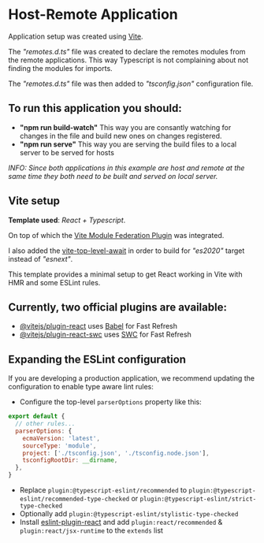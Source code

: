 # Host-Remote Application

Application setup was created using [Vite](https://vitejs.dev/).

The *"remotes.d.ts"* file was created to declare the remotes modules from the remote applications. This way Typescript is not complaining about not finding the modules for imports. 

The *"remotes.d.ts"* file was then added to *"tsconfig.json"* configuration file.

## To run this application you should:

- **"npm run build-watch"** This way you are consantly watching for changes in the file and build new ones on changes registered.
- **"npm run serve"** This way you are serving the build files to a local server to be served for hosts

*INFO: Since both applications in this example are host and remote at the same time they both need to be built and served on local server.*

## Vite setup

**Template used**: *React + Typescript*.

On top of which the [Vite Module Federation Plugin](https://github.com/originjs/vite-plugin-federation) was integrated.

I also added the [vite-top-level-await](https://github.com/Menci/vite-plugin-top-level-await) in order to build for *"es2020"* target instead of *"esnext"*.

This template provides a minimal setup to get React working in Vite with HMR and some ESLint rules.

## Currently, two official plugins are available:

- [@vitejs/plugin-react](https://github.com/vitejs/vite-plugin-react/blob/main/packages/plugin-react/README.md) uses [Babel](https://babeljs.io/) for Fast Refresh
- [@vitejs/plugin-react-swc](https://github.com/vitejs/vite-plugin-react-swc) uses [SWC](https://swc.rs/) for Fast Refresh

## Expanding the ESLint configuration

If you are developing a production application, we recommend updating the configuration to enable type aware lint rules:

- Configure the top-level `parserOptions` property like this:

```js
export default {
  // other rules...
  parserOptions: {
    ecmaVersion: 'latest',
    sourceType: 'module',
    project: ['./tsconfig.json', './tsconfig.node.json'],
    tsconfigRootDir: __dirname,
  },
}
```

- Replace `plugin:@typescript-eslint/recommended` to `plugin:@typescript-eslint/recommended-type-checked` or `plugin:@typescript-eslint/strict-type-checked`
- Optionally add `plugin:@typescript-eslint/stylistic-type-checked`
- Install [eslint-plugin-react](https://github.com/jsx-eslint/eslint-plugin-react) and add `plugin:react/recommended` & `plugin:react/jsx-runtime` to the `extends` list
